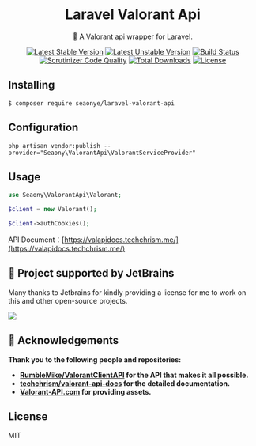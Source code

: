<h1 align="center">Laravel Valorant Api</h1>

<p align="center">🍯 A Valorant api wrapper for Laravel.</p>

<p align="center">
<a href="https://packagist.org/packages/seaonye/laravel-valorant-api"><img src="https://poser.pugx.org/seaonye/laravel-valorant-api/v/stable.svg" alt="Latest Stable Version"></a>
<a href="https://packagist.org/packages/seaonye/laravel-valorant-api"><img src="https://poser.pugx.org/seaonye/laravel-valorant-api/v/unstable.svg" alt="Latest Unstable Version"></a>
<a href="https://scrutinizer-ci.com/g/seaony/laravel-valorant-api/build-status/master"><img src="https://scrutinizer-ci.com/g/seaony/laravel-valorant-api/badges/build.png?b=master" alt="Build Status"></a>
<a href="https://scrutinizer-ci.com/g/seaony/laravel-valorant-api/?branch=master"><img src="https://scrutinizer-ci.com/g/seaony/laravel-valorant-api/badges/quality-score.png?b=master" alt="Scrutinizer Code Quality"></a>
<a href="https://packagist.org/packages/seaonye/laravel-valorant-api"><img src="https://poser.pugx.org/seaonye/laravel-valorant-api/downloads" alt="Total Downloads"></a>
<a href="https://packagist.org/packages/seaonye/laravel-valorant-api"><img src="https://poser.pugx.org/seaonye/laravel-valorant-api/license" alt="License"></a>
</p>

## Installing

```shell
$ composer require seaonye/laravel-valorant-api
```


## Configuration

```shell
php artisan vendor:publish --provider="Seaony\ValorantApi\ValorantServiceProvider"
```



## Usage

```php
use Seaony\ValorantApi\Valorant;

$client = new Valorant();

$client->authCookies();
```

API Document：[https://valapidocs.techchrism.me/](https://valapidocs.techchrism.me/)



## 🧶 Project supported by JetBrains

Many thanks to Jetbrains for kindly providing a license for me to work on this and other open-source projects.

[![](https://resources.jetbrains.com/storage/products/company/brand/logos/jb_beam.svg)](https://www.jetbrains.com/?from=https://github.com/overtrue)




## 🍯 Acknowledgements
**Thank you to the following people and repositories:**

- **[RumbleMike/ValorantClientAPI](https://github.com/RumbleMike/ValorantClientAPI) for the API that makes it all possible.**
- **[techchrism/valorant-api-docs](https://github.com/techchrism/valorant-api-docs) for the detailed documentation.**
- **[Valorant-API.com](https://valorant-api.com) for providing assets.**



## License

MIT
